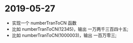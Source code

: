 # 2019-05-27
- 实现一个 numberTranToCN 函数
- 比如 numberTranToCN(12345)，输出  一万两千三百四十五;
- 比如 numberTranToCN(1000003)，输出  一百万零三;
